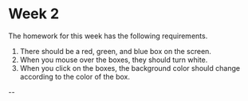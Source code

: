 # Week 2 
The homework for this week has the following requirements.
1) There should be a red, green, and blue box on the screen.
2) When you mouse over the boxes, they should turn white.
3) When you click on the boxes, the background color should change according to the color of the box.

--
